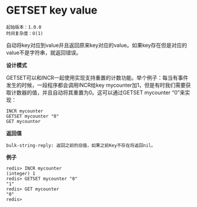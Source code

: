 # GETSET key value

    起始版本：1.0.0
    时间复杂度：O(1)

自动将key对应到value并且返回原来key对应的value。如果key存在但是对应的value不是字符串，就返回错误。

**设计模式**

GETSET可以和INCR一起使用实现支持重置的计数功能。举个例子：每当有事件发生的时候，一段程序都会调用INCR给key mycounter加1，但是有时我们需要获取计数器的值，并且自动将其重置为0。这可以通过GETSET mycounter “0”来实现：

```
INCR mycounter
GETSET mycounter "0"
GET mycounter
```

**返回值**

    bulk-string-reply: 返回之前的旧值，如果之前Key不存在将返回nil。

**例子**

```
redis> INCR mycounter
(integer) 1
redis> GETSET mycounter "0"
"1"
redis> GET mycounter
"0"
redis> 
```
